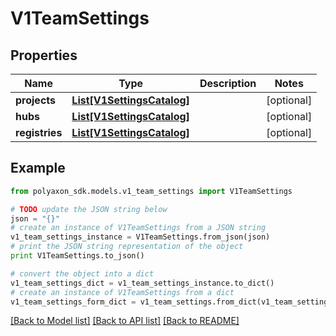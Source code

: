# V1TeamSettings


## Properties
Name | Type | Description | Notes
------------ | ------------- | ------------- | -------------
**projects** | [**List[V1SettingsCatalog]**](V1SettingsCatalog.md) |  | [optional] 
**hubs** | [**List[V1SettingsCatalog]**](V1SettingsCatalog.md) |  | [optional] 
**registries** | [**List[V1SettingsCatalog]**](V1SettingsCatalog.md) |  | [optional] 

## Example

```python
from polyaxon_sdk.models.v1_team_settings import V1TeamSettings

# TODO update the JSON string below
json = "{}"
# create an instance of V1TeamSettings from a JSON string
v1_team_settings_instance = V1TeamSettings.from_json(json)
# print the JSON string representation of the object
print V1TeamSettings.to_json()

# convert the object into a dict
v1_team_settings_dict = v1_team_settings_instance.to_dict()
# create an instance of V1TeamSettings from a dict
v1_team_settings_form_dict = v1_team_settings.from_dict(v1_team_settings_dict)
```
[[Back to Model list]](../README.md#documentation-for-models) [[Back to API list]](../README.md#documentation-for-api-endpoints) [[Back to README]](../README.md)


